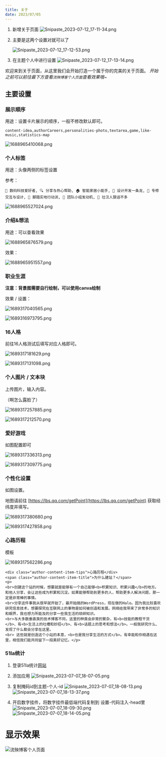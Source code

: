 ```yaml
---
title: 关于
date: 2023/07/05
---
```


1. 新增关于页面
   ![Snipaste_2023-07-12_17-11-34.png](https://shyblog.oss-cn-beijing.aliyuncs.com/img/Snipaste_2023-07-12_17-11-34.png)
2. 主要是这两个设置对就可以了

   ![Snipaste_2023-07-12_17-12-53.png](https://shyblog.oss-cn-beijing.aliyuncs.com/img/Snipaste_2023-07-12_17-12-53.png)
3. 在主题个人中进行设置
   ![Snipaste_2023-07-12_17-13-14.png](https://shyblog.oss-cn-beijing.aliyuncs.com/img/Snipaste_2023-07-12_17-13-14.png)

欢迎来到关于页面，从这里我们会开始打造一个属于你的完美的关于页面。
*开始之前可以前往最下方查看`流殃博客个人页面`查看效果哦~*

## 主要设置

### 展示顺序
用途：设置卡片展示的顺序，一般不修改默认即可。
```
content-idea,authorCareers,personalities-photo,textarea,game,like-music,statistics-map
```

![1688965410068.png](http://p.lanbin.top/i/2023/07/10/64ab9123e9d05.png)

### 个人标签
用途：头像两侧的标签设置

参考：
```
🤖️ 数码科技爱好者, 🔍 分享与热心帮助, 🏠 智能家居小能手, 🔨 设计开发一条龙, 🤝 专修交互与设计, 🏃 脚踏实地行动派, 🧱 团队小组发动机, 💢 壮汉人狠话不多
```

![1688965527024.png](http://p.lanbin.top/i/2023/07/10/64ab919d5275a.png)

### 介绍&想法
用途：可以查看效果

![1688965876579.png](http://p.lanbin.top/i/2023/07/10/64ab92fa0ac62.png)

效果：

![1688965951557.png](http://p.lanbin.top/i/2023/07/10/64ab93475cd71.png)


### 职业生涯

**注意：背景图需要自行绘制，可以使用canva绘制**

效果 / 设置：

![1689317040565.png](http://p.lanbin.top/i/2023/07/14/64b0eeb293083.png)

![1689316973795.png](http://p.lanbin.top/i/2023/07/14/64b0ee7040c2e.png)

### 16人格

前往16人格测试后填写对应人格即可。

![1689317181629.png](http://p.lanbin.top/i/2023/07/14/64b0ef430d60f.png)

![1689317131098.png](http://p.lanbin.top/i/2023/07/14/64b0ef106ec81.png)

### 个人图片 / 文本块

上传图片，输入内容。

（啊怎么露脸了）

![1689317257885.png](http://p.lanbin.top/i/2023/07/14/64b0ef8f0f5e1.png)

![1689317212570.png](http://p.lanbin.top/i/2023/07/14/64b0ef5ee3ca2.png)

### 爱好游戏

如图配置即可

![1689317336313.png](http://p.lanbin.top/i/2023/07/14/64b0efdf68840.png)

![1689317309775.png](http://p.lanbin.top/i/2023/07/14/64b0efc00723a.png)

### 个性化设置

如图设置。

地图请前往 [https://lbs.qq.com/getPoint](https://lbs.qq.com/getPoint) 获取经纬度并填写。

![1689317380680.png](http://p.lanbin.top/i/2023/07/14/64b0f00e6d3ad.png)

![1689317427858.png](http://p.lanbin.top/i/2023/07/14/64b0f0368d56d.png)

### 心路历程

模板

![1689317562286.png](http://p.lanbin.top/i/2023/07/14/64b0f0bd1e41a.png)

```
<div class="author-content-item-tips">心路历程</div>
<span class="author-content-item-title">为什么建站？</span>
<p>
<br>创建这个站的时候，想要就是能够有一个自己能够<b>积累知识、积累兴趣</b>的地方。和他人分享，会让这些成为积累和沉淀。如果能够帮助到更多的人，帮助更多人解决问题，那一定是非常棒的事情。
<br>分享这件事我从很早就开始了，最开始搞的WordPress，现在做的Halo。因为我比较喜欢研究信息技术，想要探究在互联网上的事物是如何被创造和发展。网络给我带来了非常多的知识和眼界，我也想力所能及的分享一些我生活的琐碎知识。
<br>与大多数垂直类的技术博客不同，这里的种类会非常的繁杂，有<b>技能的教程干货</b>、有<b>生活上的吐槽和妙招</b>、有<b>话题上的思考和想法</b>。一般我研究什么、发现了什么都会分享在这里。
<br> 这些就是创造这个小站的本意，<b>也是我分享生活的方式</b>。有幸能和你相遇在这里，相信我们能共同留下一段美好记忆。</p>
```

### 51la统计
1. 登录51la统计[网站](https://v6.51.la/)
2. 添加应用
   ![Snipaste_2023-07-07_18-07-05.png](https://shyblog.oss-cn-beijing.aliyuncs.com/img/Snipaste_2023-07-07_18-07-05.png)
3. 复制掩码id到主题-个人-id
   ![Snipaste_2023-07-07_18-08-13.png](https://shyblog.oss-cn-beijing.aliyuncs.com/img/Snipaste_2023-07-07_18-08-13.png)
   ![Snipaste_2023-07-07_18-13-37.png](https://shyblog.oss-cn-beijing.aliyuncs.com/img/Snipaste_2023-07-07_18-13-37.png)

4. 开启数字挂件，将数字挂件最低端代码复制到 设置-代码注入-head里
   ![Snipaste_2023-07-07_18-09-30.png](https://shyblog.oss-cn-beijing.aliyuncs.com/img/Snipaste_2023-07-07_18-09-30.png)
   ![Snipaste_2023-07-07_18-14-05.png](https://shyblog.oss-cn-beijing.aliyuncs.com/img/Snipaste_2023-07-07_18-14-05.png)
# 显示效果
![流殃博客个人页面](https://shyblog.oss-cn-beijing.aliyuncs.com/img/Snipaste_2023-07-10_11-43-54.world.png)
